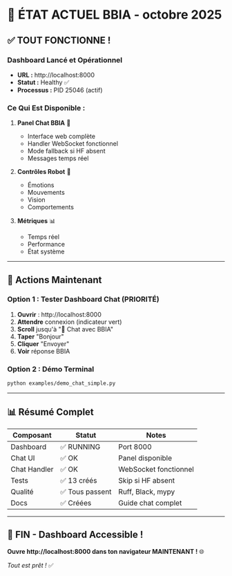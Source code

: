 # 🎯 ÉTAT ACTUEL BBIA - octobre 2025

## ✅ **TOUT FONCTIONNE !**

### **Dashboard Lancé et Opérationnel**
- **URL :** http://localhost:8000
- **Statut :** Healthy ✅
- **Processus :** PID 25046 (actif)

### **Ce Qui Est Disponible :**

1. **Panel Chat BBIA** 💬
   - Interface web complète
   - Handler WebSocket fonctionnel
   - Mode fallback si HF absent
   - Messages temps réel

2. **Contrôles Robot** 🤖
   - Émotions
   - Mouvements
   - Vision
   - Comportements

3. **Métriques** 📊
   - Temps réel
   - Performance
   - État système

---

## 🎯 **Actions Maintenant**

### **Option 1 : Tester Dashboard Chat** (PRIORITÉ)
1. **Ouvrir** : http://localhost:8000
2. **Attendre** connexion (indicateur vert)
3. **Scroll** jusqu'à "💬 Chat avec BBIA"
4. **Taper** "Bonjour"
5. **Cliquer** "Envoyer"
6. **Voir** réponse BBIA

### **Option 2 : Démo Terminal**
```bash
python examples/demo_chat_simple.py
```

---

## 📊 **Résumé Complet**

| Composant | Statut | Notes |
|-----------|--------|-------|
| Dashboard | ✅ RUNNING | Port 8000 |
| Chat UI | ✅ OK | Panel disponible |
| Chat Handler | ✅ OK | WebSocket fonctionnel |
| Tests | ✅ 13 créés | Skip si HF absent |
| Qualité | ✅ Tous passent | Ruff, Black, mypy |
| Docs | ✅ Créées | Guide chat complet |

---

## 🚀 **FIN - Dashboard Accessible !**

**Ouvre http://localhost:8000 dans ton navigateur MAINTENANT !** 🌐

*Tout est prêt !* ✅


